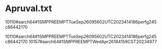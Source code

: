 # Apruval.txt
10110#aarch64#1SMPPREEMPTTueSep26095602UTC2023414186perfg245c86442170

10110#aarch64#1SMPPREEMPTTueSep26095602UTC2023414186perfg245c86442170
10157#aarch64#1SMPPREEMPTWedApr26184159CST20234977
